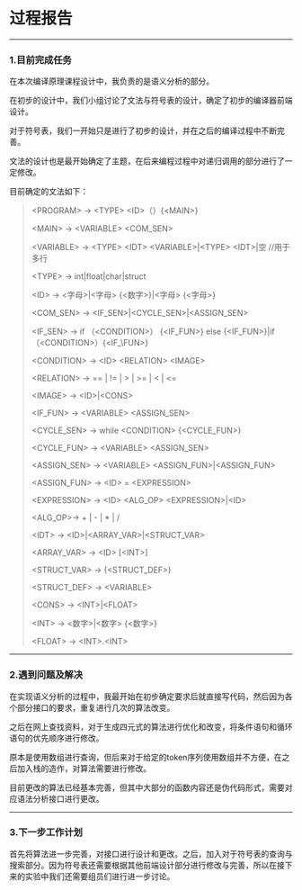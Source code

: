 # 过程报告
---
### 1.目前完成任务
在本次编译原理课程设计中，我负责的是语义分析的部分。

在初步的设计中，我们小组讨论了文法与符号表的设计，确定了初步的编译器前端设计。

对于符号表，我们一开始只是进行了初步的设计，并在之后的编译过程中不断完善。

文法的设计也是最开始确定了主题，在后来编程过程中对递归调用的部分进行了一定修改。

目前确定的文法如下：
><PROGRAM\> -> <TYPE\> <ID\>（）{<MAIN\>}
>
><MAIN\> -> <VARIABLE\> <COM\_SEN\>
>
><VARIABLE\> -> <TYPE\> <IDT\> <VARIABLE\>|<TYPE\> <IDT\>|空       //用于多行
>
><TYPE\> -> int|float|char|struct
>
><ID\> -> <字母\>|<字母\> {<数字\>}|<字母\> {<字母\>}
>
><COM\_SEN\> -> <IF\_SEN\>|<CYCLE\_SEN\>|<ASSIGN\_SEN\>
>
><IF\_SEN\> -> if （<CONDITION\>） {<IF\_FUN\>} else {<IF\_FUN\>}|if（<CONDITION\>）{<IF_\FUN\>}
>
><CONDITION\> -> <ID\> <RELATION\> <IMAGE\>
>
><RELATION\> -> == | != | > | >= | < | <=
>
><IMAGE\> -> <ID\>|<CONS\>
>
><IF\_FUN\> -> <VARIABLE\> <ASSIGN\_SEN\>
>
><CYCLE\_SEN\> -> while <CONDITION\> {<CYCLE\_FUN\>}
>
><CYCLE\_FUN\> -> <VARIABLE\> <ASSIGN\_SEN\>
>
><ASSIGN\_SEN\> -> <VARIABLE\> <ASSIGN\_FUN\>|<ASSIGN\_FUN\>
>
><ASSIGN\_FUN\> -> <ID\> = <EXPRESSION\>
>
><EXPRESSION\> -> <ID\> <ALG\_OP> <EXPRESSION\>|<ID\>
>
><ALG\_OP>-> + | - | * | /
>
><IDT\> -> <ID\>|<ARRAY\_VAR\>|<STRUCT\_VAR\>
>
><ARRAY\_VAR\> -> <ID\> [<INT\>]
>
><STRUCT\_VAR\> -> {<STRUCT\_DEF\>}
>
><STRUCT\_DEF\> -> <VARIABLE\>
>
><CONS\> -> <INT\>|<FLOAT\>
>
><INT\> -> <数字\>|<数字\> {<数字\>}
>
><FLOAT\> -> <INT\>.<INT\>
---
### 2.遇到问题及解决

在实现语义分析的过程中，我最开始在初步确定要求后就直接写代码，然后因为各个部分接口的要求，重复进行几次的算法改变。

之后在网上查找资料，对于生成四元式的算法进行优化和改变，将条件语句和循环语句的优先顺序进行修改。

原本是使用数组进行查询，但后来对于给定的token序列使用数组并不方便，在之后加入栈的造作，对算法需要进行修改。

目前更改的算法已经基本完善，但其中大部分的函数内容还是伪代码形式，需要对应语法分析接口进行更改。

---
### 3.下一步工作计划

首先将算法进一步完善，对接口进行设计和更改。之后，加入对于符号表的查询与搜索部分。因为符号表还需要根据其他前端设计部分进行修改与完善，所以在接下来的实验中我们还需要组员们进行进一步讨论。



